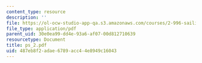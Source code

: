 ```yaml
---
content_type: resource
description: ''
file: https://ol-ocw-studio-app-qa.s3.amazonaws.com/courses/2-996-sailing-yacht-design-13-734-fall-2003/487eb8f2adae6789acc44e8949c16043_ps_2.pdf
file_type: application/pdf
parent_uid: 30e0ea99-dd4e-93a6-af07-00d812710639
resourcetype: Document
title: ps_2.pdf
uid: 487eb8f2-adae-6789-acc4-4e8949c16043
---
```

